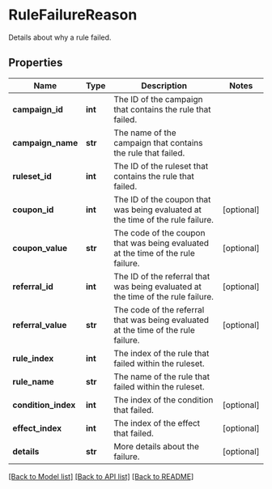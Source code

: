 # RuleFailureReason

Details about why a rule failed.
## Properties
Name | Type | Description | Notes
------------ | ------------- | ------------- | -------------
**campaign_id** | **int** | The ID of the campaign that contains the rule that failed. | 
**campaign_name** | **str** | The name of the campaign that contains the rule that failed. | 
**ruleset_id** | **int** | The ID of the ruleset that contains the rule that failed. | 
**coupon_id** | **int** | The ID of the coupon that was being evaluated at the time of the rule failure. | [optional] 
**coupon_value** | **str** | The code of the coupon that was being evaluated at the time of the rule failure. | [optional] 
**referral_id** | **int** | The ID of the referral that was being evaluated at the time of the rule failure. | [optional] 
**referral_value** | **str** | The code of the referral that was being evaluated at the time of the rule failure. | [optional] 
**rule_index** | **int** | The index of the rule that failed within the ruleset. | 
**rule_name** | **str** | The name of the rule that failed within the ruleset. | 
**condition_index** | **int** | The index of the condition that failed. | [optional] 
**effect_index** | **int** | The index of the effect that failed. | [optional] 
**details** | **str** | More details about the failure. | [optional] 

[[Back to Model list]](../README.md#documentation-for-models) [[Back to API list]](../README.md#documentation-for-api-endpoints) [[Back to README]](../README.md)


